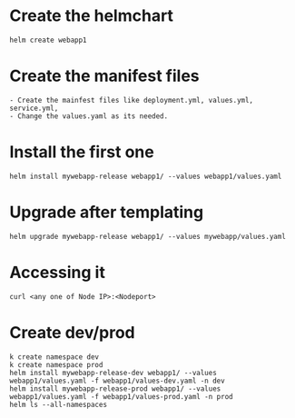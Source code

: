 


# Create the helmchart
```
helm create webapp1
```

# Create the manifest files
```
- Create the mainfest files like deployment.yml, values.yml, service.yml, 
- Change the values.yaml as its needed.
```

# Install the first one
```
helm install mywebapp-release webapp1/ --values webapp1/values.yaml
```

# Upgrade after templating
```
helm upgrade mywebapp-release webapp1/ --values mywebapp/values.yaml
```

# Accessing it
```
curl <any one of Node IP>:<Nodeport>
```

# Create dev/prod
```
k create namespace dev
k create namespace prod
helm install mywebapp-release-dev webapp1/ --values webapp1/values.yaml -f webapp1/values-dev.yaml -n dev
helm install mywebapp-release-prod webapp1/ --values webapp1/values.yaml -f webapp1/values-prod.yaml -n prod
helm ls --all-namespaces
```
